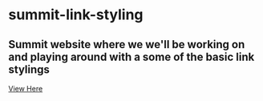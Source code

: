 # summit-link-styling
## Summit website where we we'll be working on and playing around with a some of the basic link stylings 

[View Here](https://ubaidrussell.com/summit-link-styling/)
